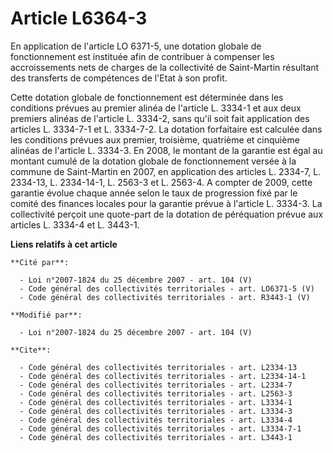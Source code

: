 # Article L6364-3

En application de l'article LO 6371-5, une dotation globale de fonctionnement est instituée afin de contribuer à compenser
les accroissements nets de charges de la collectivité de Saint-Martin résultant des transferts de compétences de l'Etat à son
profit. 

Cette dotation globale de fonctionnement est déterminée dans les conditions prévues au premier alinéa de l'article L. 3334-1
et aux deux premiers alinéas de l'article L. 3334-2, sans qu'il soit fait application des articles L. 3334-7-1 et L.
3334-7-2. La dotation forfaitaire est calculée dans les conditions prévues aux premier, troisième, quatrième et cinquième
alinéas de l'article L. 3334-3. En 2008, le montant de la garantie est égal au montant cumulé de la dotation globale de
fonctionnement versée à la commune de Saint-Martin en 2007, en application des articles L. 2334-7, L. 2334-13, L. 2334-14-1,
L. 2563-3 et L. 2563-4. A compter de 2009, cette garantie évolue chaque année selon le taux de progression fixé par le comité
des finances locales pour la garantie prévue à l'article L. 3334-3. La collectivité perçoit une quote-part de la dotation de
péréquation prévue aux articles L. 3334-4 et L. 3443-1.

**Liens relatifs à cet article**

	**Cité par**:

	  - Loi n°2007-1824 du 25 décembre 2007 - art. 104 (V)
	  - Code général des collectivités territoriales - art. LO6371-5 (V)
	  - Code général des collectivités territoriales - art. R3443-1 (V)

	**Modifié par**:

	  - Loi n°2007-1824 du 25 décembre 2007 - art. 104 (V)

	**Cite**:

	  - Code général des collectivités territoriales - art. L2334-13
	  - Code général des collectivités territoriales - art. L2334-14-1
	  - Code général des collectivités territoriales - art. L2334-7
	  - Code général des collectivités territoriales - art. L2563-3
	  - Code général des collectivités territoriales - art. L3334-1
	  - Code général des collectivités territoriales - art. L3334-3
	  - Code général des collectivités territoriales - art. L3334-4
	  - Code général des collectivités territoriales - art. L3334-7-1
	  - Code général des collectivités territoriales - art. L3443-1
